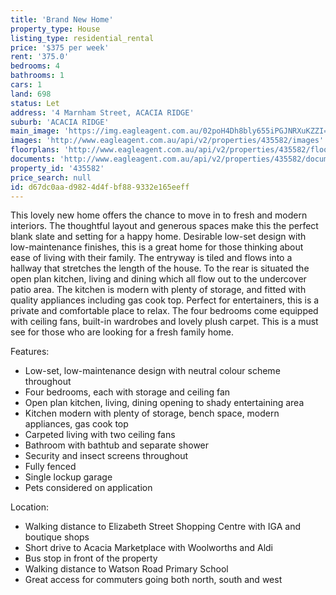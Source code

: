 ```yaml
---
title: 'Brand New Home'
property_type: House
listing_type: residential_rental
price: '$375 per week'
rent: '375.0'
bedrooms: 4
bathrooms: 1
cars: 1
land: 698
status: Let
address: '4 Marnham Street, ACACIA RIDGE'
suburb: 'ACACIA RIDGE'
main_image: 'https://img.eagleagent.com.au/02poH4Dh8bly655iPGJNRXuKZZI=/1280x854/smart/https://s3-us-west-2.amazonaws.com/eagleagent-orig/images/6825840/426345838-image-M.jpg'
images: 'http://www.eagleagent.com.au/api/v2/properties/435582/images'
floorplans: 'http://www.eagleagent.com.au/api/v2/properties/435582/floorplans'
documents: 'http://www.eagleagent.com.au/api/v2/properties/435582/documents'
property_id: '435582'
price_search: null
id: d67dc0aa-d982-4d4f-bf88-9332e165eeff
---
```

This lovely new home offers the chance to move in to fresh and modern interiors. The thoughtful layout and generous spaces make this the perfect blank slate and setting for a happy home. Desirable low-set design with low-maintenance finishes, this is a great home for those thinking about ease of living with their family. The entryway is tiled and flows into a hallway that stretches the length of the house. To the rear is situated the open plan kitchen, living and dining which all flow out to the undercover patio area. The kitchen is modern with plenty of storage, and fitted with quality appliances including gas cook top. Perfect for entertainers, this is a private and comfortable place to relax. The four bedrooms come equipped with ceiling fans, built-in wardrobes and lovely plush carpet. This is a must see for those who are looking for a fresh family home.

Features:

*  Low-set, low-maintenance design with neutral colour scheme throughout
*  Four bedrooms, each with storage and ceiling fan
*  Open plan kitchen, living, dining opening to shady entertaining area
*  Kitchen modern with plenty of storage, bench space, modern appliances, gas cook top
*  Carpeted living with two ceiling fans
*  Bathroom with bathtub and separate shower
*  Security and insect screens throughout
*  Fully fenced
*  Single lockup garage
*  Pets considered on application

Location:

*  Walking distance to Elizabeth Street Shopping Centre with IGA and boutique shops
*  Short drive to Acacia Marketplace with Woolworths and Aldi
*  Bus stop in front of the property
*  Walking distance to Watson Road Primary School
*  Great access for commuters going both north, south and west
